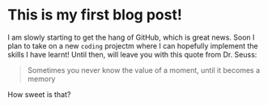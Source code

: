# This is my first blog post!

I am slowly starting to get the hang of GitHub, which is great news. Soon I plan to take on a new `coding` projectm where I can hopefully implement the skills I have learnt! Until then, will leave you with this quote from Dr. Seuss:

> Sometimes you never know the value of a moment, until it becomes a memory

How sweet is that?
